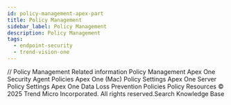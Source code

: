 ```yaml
---
id: policy-management-apex-part
title: Policy Management
sidebar_label: Policy Management
description: Policy Management
tags:
  - endpoint-security
  - trend-vision-one
---
```


/*<![CDATA[*/ $('#title').html($('meta[name=map-description]').attr('content')); /*]]>*/ Policy Management Related information Policy Management Apex One Security Agent Policies Apex One (Mac) Policy Settings Apex One Server Policy Settings Apex One Data Loss Prevention Policies Policy Resources © 2025 Trend Micro Incorporated. All rights reserved.Search Knowledge Base